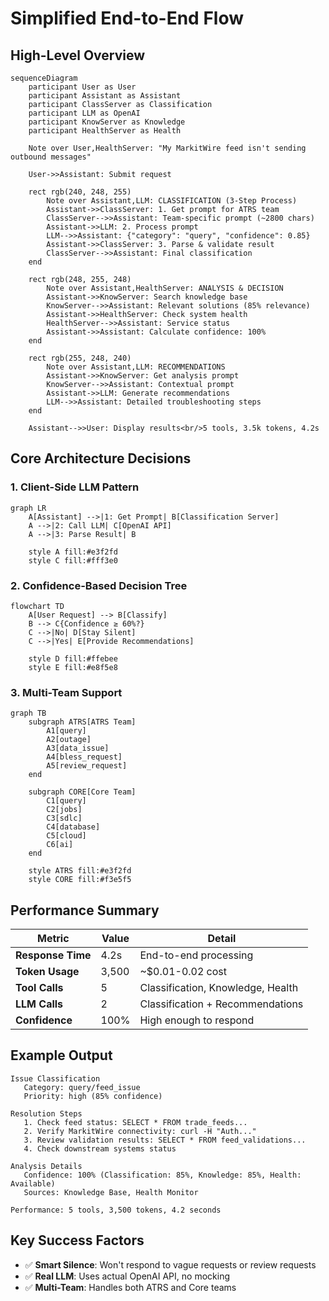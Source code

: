 # Simplified End-to-End Flow

## **High-Level Overview**

```mermaid
sequenceDiagram
    participant User as User
    participant Assistant as Assistant
    participant ClassServer as Classification
    participant LLM as OpenAI
    participant KnowServer as Knowledge
    participant HealthServer as Health
    
    Note over User,HealthServer: "My MarkitWire feed isn't sending outbound messages"
    
    User->>Assistant: Submit request
    
    rect rgb(240, 248, 255)
        Note over Assistant,LLM: CLASSIFICATION (3-Step Process)
        Assistant->>ClassServer: 1. Get prompt for ATRS team
        ClassServer-->>Assistant: Team-specific prompt (~2800 chars)
        Assistant->>LLM: 2. Process prompt
        LLM-->>Assistant: {"category": "query", "confidence": 0.85}
        Assistant->>ClassServer: 3. Parse & validate result
        ClassServer-->>Assistant: Final classification
    end
    
    rect rgb(248, 255, 248)
        Note over Assistant,HealthServer: ANALYSIS & DECISION
        Assistant->>KnowServer: Search knowledge base
        KnowServer-->>Assistant: Relevant solutions (85% relevance)
        Assistant->>HealthServer: Check system health
        HealthServer-->>Assistant: Service status
        Assistant->>Assistant: Calculate confidence: 100%
    end
    
    rect rgb(255, 248, 240)
        Note over Assistant,LLM: RECOMMENDATIONS
        Assistant->>KnowServer: Get analysis prompt
        KnowServer-->>Assistant: Contextual prompt
        Assistant->>LLM: Generate recommendations
        LLM-->>Assistant: Detailed troubleshooting steps
    end
    
    Assistant-->>User: Display results<br/>5 tools, 3.5k tokens, 4.2s
```

## **Core Architecture Decisions**

### 1. **Client-Side LLM Pattern** 
```mermaid
graph LR
    A[Assistant] -->|1: Get Prompt| B[Classification Server]
    A -->|2: Call LLM| C[OpenAI API]
    A -->|3: Parse Result| B
    
    style A fill:#e3f2fd
    style C fill:#fff3e0
```

### 2. **Confidence-Based Decision Tree**
```mermaid
flowchart TD
    A[User Request] --> B[Classify]
    B --> C{Confidence ≥ 60%?}
    C -->|No| D[Stay Silent]
    C -->|Yes| E[Provide Recommendations]
    
    style D fill:#ffebee
    style E fill:#e8f5e8
```

### 3. **Multi-Team Support**
```mermaid
graph TB
    subgraph ATRS[ATRS Team]
        A1[query] 
        A2[outage]
        A3[data_issue]
        A4[bless_request]
        A5[review_request]
    end
    
    subgraph CORE[Core Team]
        C1[query]
        C2[jobs] 
        C3[sdlc]
        C4[database]
        C5[cloud]
        C6[ai]
    end
    
    style ATRS fill:#e3f2fd
    style CORE fill:#f3e5f5
```

## **Performance Summary**

| Metric | Value | Detail |
|--------|-------|--------|
| **Response Time** | 4.2s | End-to-end processing |
| **Token Usage** | 3,500 | ~$0.01-0.02 cost |
| **Tool Calls** | 5 | Classification, Knowledge, Health |
| **LLM Calls** | 2 | Classification + Recommendations |
| **Confidence** | 100% | High enough to respond |

## **Example Output**

```
Issue Classification
   Category: query/feed_issue 
   Priority: high (85% confidence)

Resolution Steps  
   1. Check feed status: SELECT * FROM trade_feeds...
   2. Verify MarkitWire connectivity: curl -H "Auth..."
   3. Review validation results: SELECT * FROM feed_validations...
   4. Check downstream systems status
   
Analysis Details
   Confidence: 100% (Classification: 85%, Knowledge: 85%, Health: Available)
   Sources: Knowledge Base, Health Monitor
   
Performance: 5 tools, 3,500 tokens, 4.2 seconds
```

## **Key Success Factors**

- ✅ **Smart Silence**: Won't respond to vague requests or review requests  
- ✅ **Real LLM**: Uses actual OpenAI API, no mocking
- ✅ **Multi-Team**: Handles both ATRS and Core teams
